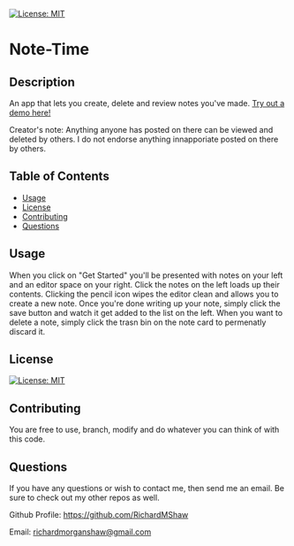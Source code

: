 [![License: MIT](https://img.shields.io/badge/License-MIT-yellow.svg)](https://opensource.org/licenses/MIT)
# Note-Time
## Description
An app that lets you create, delete and review notes you've made.
[Try out a demo here!](https://protected-scrubland-73701.herokuapp.com/)

Creator's note: Anything anyone has posted on there can be viewed and deleted by others. I do not endorse anything innapporiate posted on there by others.
## Table of Contents
* [Usage](#usage)
* [License](#license)
* [Contributing](#contributing)
* [Questions](#questions)
## Usage
When you click on "Get Started" you'll be presented with notes on your left and an editor space on your right. Click the notes on the left loads up their contents. Clicking the pencil icon wipes the editor clean and allows you to create a new note. Once you're done writing up your note, simply click the save button and watch it get added to the list on the left. When you want to delete a note, simply click the trasn bin on the note card to permenatly discard it.
## License
[![License: MIT](https://img.shields.io/badge/License-MIT-yellow.svg)](https://opensource.org/licenses/MIT)
## Contributing
You are free to use, branch, modify and do whatever you can think of with this code.
## Questions
If you have any questions or wish to contact me, then send me an email. Be sure to check out my other repos as well.

Github Profile: https://github.com/RichardMShaw

Email: richardmorganshaw@gmail.com
